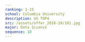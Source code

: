 ```yaml
---
ranking: 1-15
school: Columbia University
description: US TOP4
src: /assets/offer_2018-19/101.jpg
major: Data Science
sequence: 18
---
```

